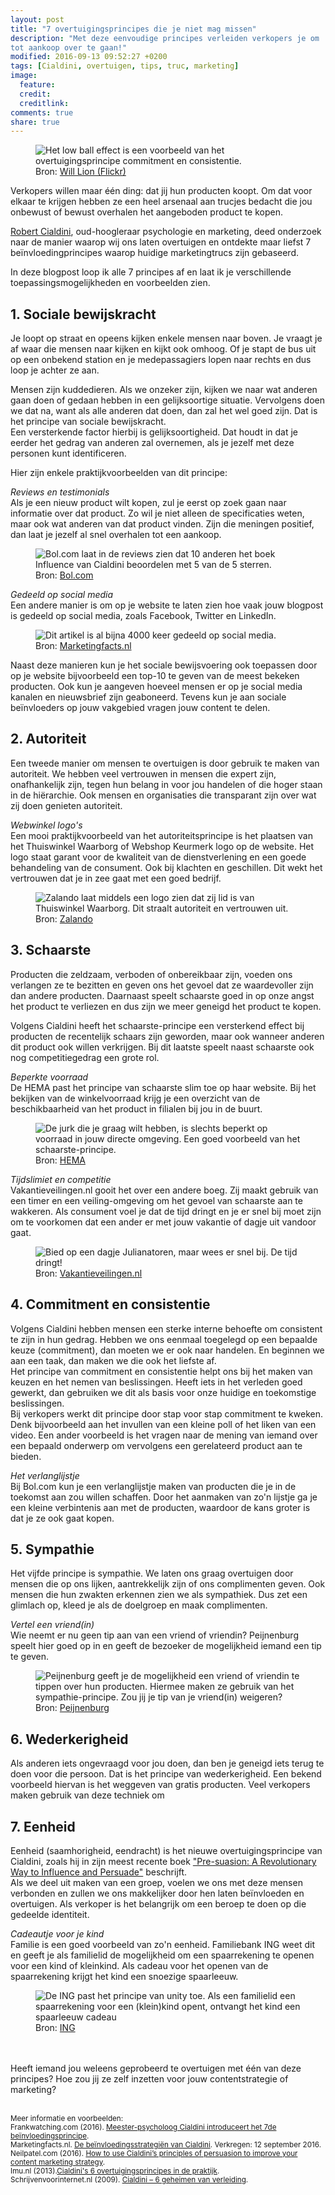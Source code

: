 ```yaml
---
layout: post
title: "7 overtuigingsprincipes die je niet mag missen"
description: "Met deze eenvoudige principes verleiden verkopers je om
tot aankoop over te gaan!"
modified: 2016-09-13 09:52:27 +0200
tags: [Cialdini, overtuigen, tips, truc, marketing]
image:
  feature: 
  credit: 
  creditlink: 
comments: true
share: true
---
```

<figure>
<img src="/images/cialdini-commitment.jpg" alt="Het low ball effect is
een voorbeeld van het overtuigingsprincipe commitment en consistentie.">
<figcaption>Bron: <a href="http://bit.ly/2cFoMSI">Will Lion (Flickr)
</a></figcaption>
</figure>


Verkopers willen maar één ding: dat jij hun producten koopt. Om dat
voor elkaar te krijgen hebben ze een heel arsenaal aan trucjes
bedacht die jou onbewust of bewust overhalen het aangeboden product te
kopen.

<a
href="https://www.google.nl/url?sa=t&rct=j&q=&esrc=s&source=web&cd=19&cad=rja&uact=8&ved=0ahUKEwiS29HWrpHPAhWJ2xoKHZ7cDqUQmhMImgEwEg&url=http%3A%2F%2Fnl.wikipedia.org%2Fwiki%2FRobert_Cialdini&usg=AFQjCNEL1AFPTExvEpzG375GRIm9FRBgDg&sig2=bFnTVJktOBcr-iFxwvwOpA&bvm=bv.132479545,d.d2s">Robert
Cialdini</a>, oud-hoogleraar psychologie en marketing, deed onderzoek
naar de manier waarop wij ons laten overtuigen en ontdekte maar liefst
7 beïnvloedingprincipes waarop huidige marketingtrucs zijn gebaseerd.

In deze blogpost loop ik alle 7 principes af en laat ik je
verschillende toepassingsmogelijkheden en voorbeelden zien. 

<h2>1. Sociale bewijskracht</h2>
Je loopt op straat en opeens kijken enkele mensen naar boven. Je
vraagt je af waar die mensen naar kijken en kijkt ook omhoog.
Of je stapt de bus uit op een onbekend station en je medepassagiers lopen
naar rechts en dus loop je achter ze aan.

Mensen zijn kuddedieren. Als we onzeker zijn, kijken we naar wat
anderen gaan doen of gedaan hebben in een gelijksoortige
situatie. Vervolgens doen we dat na, want als alle anderen dat doen,
dan zal het wel goed zijn. Dat is het principe van sociale
bewijskracht.<br>
Een versterkende factor hierbij is
gelijksoortigheid. Dat houdt in dat je eerder het gedrag van anderen
zal overnemen, als je jezelf met deze personen kunt identificeren.

Hier zijn enkele praktijkvoorbeelden van dit principe:<br>

<em>Reviews en testimonials</em><br>
Als je een nieuw product wilt kopen, zul je eerst op zoek gaan naar
informatie over dat product. Zo wil je niet alleen de specificaties
weten, maar ook wat anderen van dat product vinden. Zijn die meningen
positief, dan laat je jezelf al snel overhalen tot een aankoop.

<figure>
<img src="/images/bol-socialebewijsvoering.jpg" alt="Bol.com laat in
de reviews zien dat 10 anderen het boek Influence van Cialdini
beoordelen met 5 van de 5 sterren.">
<figcaption>Bron: <a href="https://www.bol.com/nl/p/invloed/1001004006860654/?country=BE&suggestionType=typedsearch">Bol.com
</a></figcaption>
</figure>

<em>Gedeeld op social media</em><br>
Een andere manier is om op je website te laten zien hoe vaak jouw
blogpost is gedeeld op social media, zoals Facebook, Twitter en
LinkedIn.

<figure>
<img src="/images/marketingfacts-socialebewijsvoering.png" alt="Dit
artikel is al bijna 4000 keer gedeeld op social media.">
<figcaption>Bron: <a href="http://www.marketingfacts.nl/P10">Marketingfacts.nl</a></figcaption>
</figure>

Naast deze manieren kun je het sociale bewijsvoering ook toepassen
door op je website bijvoorbeeld een top-10 te geven van de meest
bekeken producten. Ook kun je aangeven hoeveel mensen er op je social
media kanalen en nieuwsbrief zijn geaboneerd. Tevens kun je aan sociale beïnvloeders
op jouw vakgebied vragen jouw content te delen. 


<h2>2. Autoriteit</h2>
Een tweede manier om mensen te overtuigen is door gebruik te maken van
autoriteit. We hebben veel vertrouwen in mensen die expert zijn,
onafhankelijk zijn, tegen hun belang in voor jou handelen of die hoger
staan in de hiërarchie. Ook mensen en organisaties die transparant
zijn over wat zij doen genieten autoriteit. 

<em>Webwinkel logo's</em><br>
Een mooi praktijkvoorbeeld van het autoriteitsprincipe is het plaatsen
van het Thuiswinkel Waarborg of Webshop Keurmerk logo op de website. Het logo staat garant voor de kwaliteit
van de dienstverlening en een goede behandeling van de consument. Ook
bij klachten en geschillen. Dit wekt het vertrouwen dat je in zee gaat
met een goed bedrijf. 

<figure>
<img src="/images/zalando-autoriteit.png" alt="Zalando laat middels
een logo zien dat zij lid is van Thuiswinkel Waarborg. Dit straalt
autoriteit en vertrouwen uit. ">
<figcaption>Bron: <a href="https://www.zalando.nl/">Zalando
</a></figcaption>
</figure>



<h2>3. Schaarste</h2>
Producten die zeldzaam, verboden of onbereikbaar zijn, voeden ons
verlangen ze te bezitten en geven ons het gevoel dat ze waardevoller
zijn dan andere producten. Daarnaast speelt schaarste goed in op onze
angst het product te verliezen en dus zijn we meer geneigd het product
te kopen.

Volgens Cialdini heeft het schaarste-principe een versterkend effect
bij producten de recentelijk schaars zijn geworden, maar ook wanneer anderen
dit product ook willen verkrijgen. Bij dit laatste speelt naast
schaarste ook nog competitiegedrag een grote rol. 
<br>


<em>Beperkte voorraad</em><br>
De HEMA past het principe van schaarste slim toe op haar website. Bij
het bekijken van de winkelvoorraad krijg je een overzicht van de
beschikbaarheid van het product in filialen bij jou in de buurt. 

<figure>
<img src="/images/hema-schaarste.jpg" alt="De jurk die je graag wilt hebben, is
slechts beperkt op voorraad in jouw directe omgeving. Een goed
voorbeeld van het schaarste-principe.">
<figcaption>Bron: <a href="http://www.hema.nl/">HEMA
</a></figcaption>
</figure>

<em>Tijdslimiet en competitie</em><br>
Vakantieveilingen.nl gooit het over een andere boeg. Zij maakt gebruik van een timer en
een veiling-omgeving om het gevoel van schaarste aan te wakkeren. Als consument voel je dat de tijd
dringt en je er snel bij moet zijn om te voorkomen dat een ander er
met jouw vakantie of dagje uit vandoor gaat.

<figure>
<img src="/images/vakantieveilingen-schaarste.jpg" alt="Bied op een
dagje Julianatoren, maar wees er snel bij. De tijd dringt!">
<figcaption>Bron: <a href="https://www.vakantieveilingen.nl/dagje-weg/pretparken.html">Vakantieveilingen.nl
</a></figcaption>
</figure>


<h2>4. Commitment en consistentie</h2>
Volgens Cialdini hebben mensen een sterke interne behoefte om
consistent te zijn in hun gedrag. Hebben we ons eenmaal toegelegd op
een bepaalde keuze (commitment), dan moeten we er ook naar
handelen. En beginnen we aan een taak, dan maken we die ook het liefste af.<br>
Het principe van commitment en consistentie helpt ons bij het maken
van keuzen en het nemen van beslissingen. Heeft iets in het verleden
goed gewerkt, dan gebruiken we dit als basis voor onze huidige en
toekomstige beslissingen.<br>
Bij verkopers werkt dit principe door stap voor stap commitment te
kweken. Denk bijvoorbeeld aan het invullen van een kleine poll of het
liken van een video. Een ander voorbeeld is het vragen naar de mening
van iemand over een bepaald onderwerp om vervolgens een gerelateerd
product aan te bieden.

<em>Het verlanglijstje</em><br>
Bij Bol.com kun je een verlanglijstje maken van producten die je in de
toekomst aan zou willen schaffen. Door het aanmaken van zo'n lijstje
ga je een kleine verbintenis aan met de producten, waardoor de kans
groter is dat je ze ook gaat kopen.

<h2>5. Sympathie</h2>
Het vijfde principe is sympathie. We laten ons graag overtuigen door
mensen die op ons lijken, aantrekkelijk zijn of ons complimenten
geven. Ook mensen die hun zwakten erkennen zien we als sympathiek.
Dus zet een glimlach op, kleed je als de doelgroep en maak
complimenten.


<em>Vertel een vriend(in)</em><br>
Wie neemt er nu geen tip aan van een vriend of vriendin? Peijnenburg
speelt hier goed op in en geeft de bezoeker de mogelijkheid iemand een
tip te geven. 

<figure>
<img src="/images/peijnenburg-sympathie.png" alt="Peijnenburg geeft je
de mogelijkheid een vriend of vriendin te tippen over hun
producten. Hiermee maken ze gebruik van het sympathie-principe. Zou
jij je tip van je vriend(in) weigeren?">
<figcaption>Bron: <a href="http://www.peijnenburg.nl/nl/pages/vertel_een_vriend_in">Peijnenburg
</a></figcaption>
</figure>

<h2>6. Wederkerigheid</h2>
Als anderen iets ongevraagd voor jou doen, dan ben je geneigd iets
terug te doen voor die persoon. Dat is het principe van
wederkerigheid. Een bekend voorbeeld hiervan is het weggeven van
gratis producten.
Veel verkopers maken gebruik van deze techniek om 

<h2>7. Eenheid</h2>
Eenheid (saamhorigheid, eendracht) is het
nieuwe overtuigingsprincipe van Cialdini, zoals hij in zijn
meest recente boek <a href="https://www.bol.com/nl/p/pre-suasion-de-kracht-van-timing/9200000059203248/?Referrer=ADVNLGOO002008I-G-28411050395-S-18283950120-9200000059203248">"Pre-suasion: A Revolutionary Way to Influence
and Persuade"</a> beschrijft.<br>
Als we deel uit maken van een groep, voelen we ons met deze mensen
verbonden en zullen we ons makkelijker door hen laten beïnvloeden en
overtuigen. Als verkoper is het belangrijk om een beroep te doen op die gedeelde
identiteit. 

<em>Cadeautje voor je kind</em><br>
Familie is een goed voorbeeld van zo'n eenheid. Familiebank ING weet dit en
geeft je als familielid de mogelijkheid om een spaarrekening te openen
voor een kind of kleinkind. Als cadeau voor het openen van de
spaarrekening krijgt het kind een snoezige spaarleeuw.

<figure>
<img src="/images/ing-unity.jpg" alt="De ING past het principe van
unity toe. Als een familielid een spaarrekening voor een (klein)kind
opent, ontvangt het kind een spaarleeuw cadeau">
<figcaption>Bron: <a href="https://www.ing.nl/particulier/kinderen/rekeningen-voor-uw-kind/groei-groter-rekening/index.html">ING
</a></figcaption>
</figure>

<br><br>
Heeft iemand jou weleens geprobeerd te overtuigen met één van deze
principes? Hoe zou jij ze zelf inzetten voor jouw contentstrategie of marketing?
<br><br>

<small>Meer informatie en voorbeelden:<br>
Frankwatching.com (2016). <a href="https://www.frankwatching.com/archive/2016/09/08/meester-psycholoog-cialdini-introduceert-het-7de-beinvloedingsprincipe/">Meester-psycholoog Cialdini introduceert het 7de beïnvloedingsprincipe</a>.<br>
Marketingfacts.nl. <a
href="http://www.marketingfacts.nl/topic/de-be%C3%AFnvloedingsprincipes-van-cialdini#">De
beïnvloedingsstrategiën van Cialdini</a>. Verkregen: 12 september 2016.<br>
Neilpatel.com (2016). <a href="http://neilpatel.com/2016/04/05/how-to-use-cialdinis-principles-of-persuasion-to-improve-your-content-marketing-strategy/">How to use Cialdini’s principles of persuasion to improve your content marketing strategy</a>.<br>
Imu.nl (2013).<a
href="https://imu.nl/sales/cialdinis-6-beinvloedingswapens/">Cialdini's
6 overtuigingsprincipes in de praktijk</a>.<br>
Schrijvenvoorinternet.nl (2009). <a href="http://www.schrijvenvoorinternet.nl/2009/01/26/de-6-geheimen-van-verleiding/">Cialdini – 6 geheimen van verleiding</a>.<br>

